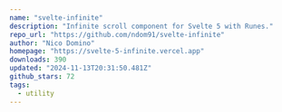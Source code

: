 ```yaml
---
name: "svelte-infinite"
description: "Infinite scroll component for Svelte 5 with Runes."
repo_url: "https://github.com/ndom91/svelte-infinite"
author: "Nico Domino"
homepage: "https://svelte-5-infinite.vercel.app"
downloads: 390
updated: "2024-11-13T20:31:50.481Z"
github_stars: 72
tags: 
  - utility
---
```

